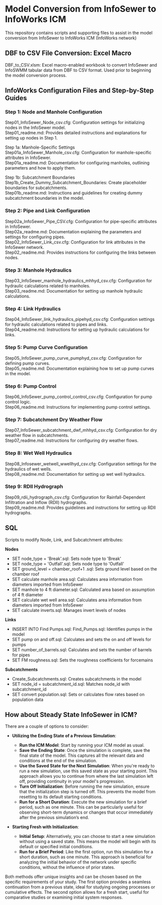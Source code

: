 # Model Conversion from InfoSewer to InfoWorks ICM

This repository contains scripts and supporting files to assist in the model conversion from InfoSewer to InfoWorks ICM (InfoWorks network)

## DBF to CSV File Conversion: Excel Macro
DBF_to_CSV.xlsm: Excel macro-enabled workbook to convert InfoSewer and InfoSWMM tabular data from DBF to CSV format. Used prior to beginning the model conversion process.

## InfoWorks Configuration Files and Step-by-Step Guides

### Step 1: Node and Manhole Configuration
Step01_InfoSewer_Node_csv.cfg: Configuration settings for initializing nodes in the InfoSewer model.\
Step01_readme.md: Provides detailed instructions and explanations for setting up nodes in Step 1.

Step 1a: Manhole-Specific Settings\
Step01a_InfoSewer_Manhole_csv.cfg: Configuration for manhole-specific attributes in InfoSewer.\
Step01a_readme.md: Documentation for configuring manholes, outlining parameters and how to apply them.

Step 1b: Subcatchment Boundaries\
Step1b_Create_Dummy_Subcatchment_Boundaries: Create placeholder boundaries for subcatchments.\
Step01b_readme.md: Instructions and guidelines for creating dummy subcatchment boundaries in the model.

### Step 2: Pipe and Link Configuration
Step02a_InfoSewer_Pipe_CSV.cfg: Configuration for pipe-specific attributes in InfoSewer.\
Step02a_readme.md: Documentation explaining the parameters and settings for configuring pipes.\
Step02_InfoSewer_Link_csv.cfg: Configuration for link attributes in the InfoSewer network.\
Step02_readme.md: Provides instructions for configuring the links between nodes.

### Step 3: Manhole Hydraulics
Step03_InfoSewer_manhole_hydraulics_mhhyd_csv.cfg: Configuration for hydraulic calculations related to manholes.\
Step03_readme.md: Documentation for setting up manhole hydraulic calculations.

### Step 4: Link Hydraulics
Step04_InfoSewer_link_hydraulics_pipehyd_csv.cfg: Configuration settings for hydraulic calculations related to pipes and links.\
Step04_readme.md: Instructions for setting up hydraulic calculations for links.

### Step 5: Pump Curve Configuration
Step05_InfoSewer_pump_curve_pumphyd_csv.cfg: Configuration for defining pump curves.\
Step05_readme.md: Documentation explaining how to set up pump curves in the model.

### Step 6: Pump Control
Step06_InfoSewer_pump_control_control_csv.cfg: Configuration for pump control logic.\
Step06_readme.md: Instructions for implementing pump control settings.

### Step 7: Subcatchment Dry Weather Flow
Step07_InfoSewer_subcatchment_dwf_mhhyd_csv.cfg: Configuration for dry weather flow in subcatchments.\
Step07_readme.md: Instructions for configuring dry weather flows.

### Step 8: Wet Well Hydraulics
Step08_Infosewer_wetwell_wwellhyd_csv.cfg: Configuration settings for the hydraulics of wet wells.\
Step08_readme.md: Documentation for setting up wet well hydraulics.

### Step 9: RDII Hydrograph
Step09_rdii_hydrograph_csv.cfg: Configuration for Rainfall-Dependent Infiltration and Inflow (RDII) hydrographs.\
Step09_readme.md: Provides guidelines and instructions for setting up RDII hydrographs.

## SQL
Scripts to modify Node, Link, and Subcatchment attributes:

**Nodes**
- SET node_type = 'Break'.sql: Sets node type to 'Break'
- SET node_type = 'Outfall'.sql: Sets node type to 'Outfall'
- SET ground_level = chamber_roof+1 .sql: Sets ground level based on the chamber roof
- SET calculate manhole area.sql: Calculates area information from diameters imported from InfoSewer
- SET manhole to 4 ft diameter.sql: Calculated area based on assumption of 4 ft diameter
- SET calculate wet well area.sql: Calculates area information from diameters imported from InfoSewer
- SET calculate inverts.sql: Manages invert levels of nodes

**Links**
- INSERT INTO Find Pumps.sql: Find_Pumps.sql: Identifies pumps in the model
- SET pump on and off.sql: Calculates and sets the on and off levels for pumps
- SET number_of_barrels.sql: Calculates and sets the number of barrels for pipes
- SET FM roughness.sql: Sets the roughness coefficients for forcemains

**Subcatchments**
- Create_Subcatchments.sql: Creates subcatchments in the model
- SET node_id = subcatchment_id.sql: Matches node_id with subcatchment_id
- SET convert population.sql: Sets or calculates flow rates based on population data

## How about Steady State InfoSewer in ICM?

There are a couple of options to consider:

- **Utilizing the Ending State of a Previous Simulation**:
    - **Run the ICM Model**: Start by running your ICM model as usual.
    - **Save the Ending State**: Once the simulation is complete, save the final state of the model. This captures all the relevant data and conditions at the end of the simulation.
    - **Use the Saved State for the Next Simulation**: When you're ready to run a new simulation, use this saved state as your starting point. This approach allows you to continue from where the last simulation left off, providing continuity in your model's progression.
    - **Turn Off Initialization**: Before running the new simulation, ensure that the initialization step is turned off. This prevents the model from resetting to its default starting conditions.
    - **Run for a Short Duration**: Execute the new simulation for a brief period, such as one minute. This can be particularly useful for observing short-term dynamics or changes that occur immediately after the previous simulation’s end.

- **Starting Fresh with Initialization**:
    - **Initial Setup**: Alternatively, you can choose to start a new simulation without using a saved state. This means the model will begin with its default or specified initial conditions.
    - **Run for a Brief Period**: Like the first option, run this simulation for a short duration, such as one minute. This approach is beneficial for analyzing the initial behavior of the network under specific conditions, without the influence of prior states.

Both methods offer unique insights and can be chosen based on the specific requirements of your study. The first option provides a seamless continuation from a previous state, ideal for studying ongoing processes or cumulative effects. The second option allows for a fresh start, useful for comparative studies or examining initial system responses.